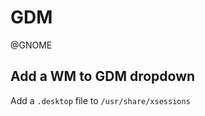 # GDM
@GNOME

Add a WM to GDM dropdown
------------------------
Add a ``.desktop`` file to ``/usr/share/xsessions``

